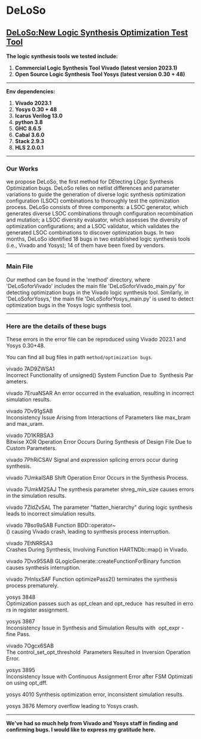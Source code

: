 # DeLoSo
## [DeLoSo:New Logic Synthesis Optimization Test Tool](https://github.com/DeLoSoCode/DeLoSo.git)
**The logic synthesis tools we tested include:**
1. **Commercial Logic Synthesis Tool Vivado (latest version 2023.1)**
2. **Open Source Logic Synthesis Tool Yosys (latest version 0.30 + 48)**
***

**Env dependencies:**
1. **Vivado 2023.1**
2. **Yosys 0.30 + 48**
3. **Icarus Verilog 13.0**
4. **python 3.8**
5. **GHC 8.6.5**
6. **Cabal 3.6.0**
7. **Stack 2.9.3**
8. **HLS 2.0.0.1**
***

### Our Works
we propose DeLoSo, the first method for DEtecting LOgic Synthesis Optimization bugs. DeLoSo relies on netlist differences and parameter variations to guide the generation of diverse logic synthesis optimization configuration (LSOC) combinations to thoroughly test the optimization process. DeLoSo consists of three components: a LSOC generator, which generates diverse LSOC combinations through configuration recombination and mutation;
a LSOC diversity evaluator, which assesses the diversity of optimization configurations; and a LSOC validator, which validates the generated LSOC combinations to discover optimization bugs. In two months, DeLoSo identified 18 bugs in two established logic synthesis tools (i.e., Vivado and Yosys); 14 of them have been fixed by vendors. 

***
### Main File
Our method can be found in the 'method' directory, where 'DeLoSoforVivado' includes the main file 'DeLoSoforVivado_main.py' for detecting optimization bugs in the Vivado logic synthesis tool. Similarly, in 'DeLoSoforYosys,' the main file 'DeLoSoforYosys_main.py' is used to detect optimization bugs in the Yosys logic synthesis tool.
***

### Here are the details of these bugs
These errors in the error file can be reproduced using Vivado 2023.1 and Yosys 0.30+48.

You can find all bug files in path `method/optimization bugs`.

vivado	7AD9ZWSA1	 Incorrect Functionality of unsigned() System Function Due to  Synthesis Parameters.

vivado	7EruaNSAR  An error occurred in the evaluation, resulting in incorrect simulation results.

vivado	7Dv91gSAB	 Inconsistency Issue Arising from Interactions of Parameters like max_bram and max_uram.

vivado	7D1KRBSA3	 Bitwise XOR Operation Error Occurs During Synthesis of Design File Due to Custom Parameters.

vivado	7PhRiCSAV	 Signal and expression splicing errors occur during synthesis.

vivado	7UmkalSAB	 Shift Operation Error Occurs in the Synthesis Process.

vivado	7UmkM2SAJ	 The synthesis parameter shreg_min_size causes errors in the simulation results.

vivado	7ZIdZvSAL	 The parameter "flatten_hierarchy" during logic synthesis leads to incorrect simulation results.

vivado	7Bso9aSAB	 Function BDD::operator~() causing Vivado crash, leading to synthesis process interruption.

vivado	7EtNRRSA3	 Crashes During Synthesis, Involving Function HARTNDb::map() in Vivado.

vivado	7Dvx95SAB	 GLogicGenerate::createFunctionForBinary function causes synthesis interruption.

vivado	7HnIsxSAF	 Function optimizePass2() terminates the synthesis process prematurely.

yosys	   3848	     Optimization passes such as opt_clean and opt_reduce  has resulted in errors in register assignment.

yosys	   3867	     Inconsistency Issue in Synthesis and Simulation Results with  opt_expr -fine Pass.

vivado	7Ogcx6SAB	 The control_set_opt_threshold  Parameters Resulted in Inversion Operation Error.

yosys	   3895	     Inconsistency Issue with Continuous Assignment Error after FSM Optimization using opt_dff.

yosys	   4010		   Synthesis optimization error, inconsistent simulation results.

yosys	   3876	     Memory overflow leading to Yosys crash.
***
**We've had so much help from Vivado and Yosys staff in finding and confirming bugs. I would like to express my gratitude here.**


